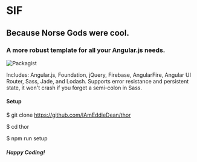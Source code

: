 # SIF
## Because Norse Gods were cool.

### A more robust template for all your Angular.js needs.
![Packagist](https://img.shields.io/badge/Angular-1.4.1-red.svg?style=flat-square)

Includes: Angular.js, Foundation, jQuery, Firebase, AngularFire, Angular UI Router, Sass, Jade, and Lodash.
Supports error resistance and persistent state, it won't crash if you forget a semi-colon in Sass.

#### Setup
$ git clone https://github.com/IAmEddieDean/thor

$ cd thor

$ npm run setup


##### Happy Coding!
